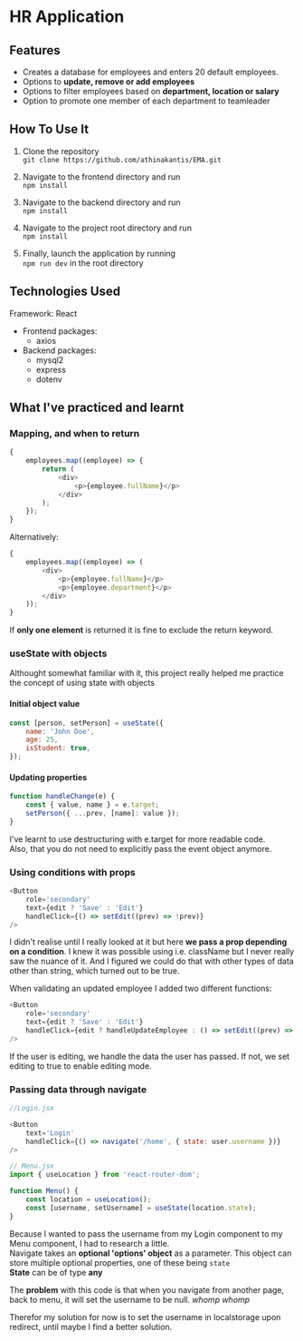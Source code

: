 # HR Application

## Features

-   Creates a database for employees and enters 20 default employees.
-   Options to **update, remove or add employees**
-   Options to filter employees based on **department, location or salary**
-   Option to promote one member of each department to teamleader

## How To Use It

1. Clone the repository  
   `git clone https://github.com/athinakantis/EMA.git`

2. Navigate to the frontend directory and run  
   `npm install`

3. Navigate to the backend directory and run  
   `npm install`

4. Navigate to the project root directory and run  
   `npm install`

5. Finally, launch the application by running  
   `npm run dev` in the root directory

## Technologies Used

Framework: React

-   Frontend packages:
    -   axios
-   Backend packages:
    -   mysql2
    -   express
    -   dotenv

## What I've practiced and learnt

### Mapping, and when to return

```js
{
    employees.map((employee) => {
        return (
            <div>
                <p>{employee.fullName}</p>
            </div>
        );
    });
}
```

Alternatively:

```js
{
    employees.map((employee) => (
        <div>
            <p>{employee.fullName}</p>
            <p>{employee.department}</p>
        </div>
    ));
}
```

If **only one element** is returned it is fine to exclude the return keyword.

### useState with objects

Althought somewhat familiar with it, this project really helped me practice the concept of using state with objects

#### Initial object value

```js
const [person, setPerson] = useState({
    name: 'John Doe',
    age: 25,
    isStudent: true,
});
```

#### Updating properties

```js
function handleChange(e) {
    const { value, name } = e.target;
    setPerson({ ...prev, [name]: value });
}
```

I've learnt to use destructuring with e.target for more readable code.  
Also, that you do not need to explicitly pass the event object anymore.

### Using conditions with props

```js
<Button
    role='secondary'
    text={edit ? 'Save' : 'Edit'}
    handleClick={() => setEdit((prev) => !prev)}
/>
```

I didn't realise until I really looked at it but here **we pass a prop depending on a condition**. I knew it was possible using i.e. className but I never really saw the nuance of it. And I figured we could do that with other types of data other than string, which turned out to be true.

When validating an updated employee I added two different functions:

```js
<Button
    role='secondary'
    text={edit ? 'Save' : 'Edit'}
    handleClick={edit ? handleUpdateEmployee : () => setEdit((prev) => !prev)}
/>
```

If the user is editing, we handle the data the user has passed. If not, we set editing to true to enable editing mode.

### Passing data through navigate

```js
//Login.jsx

<Button
    text='Login'
    handleClick={() => navigate('/home', { state: user.username })}
/>
```

```js
// Menu.jsx
import { useLocation } from 'react-router-dom';

function Menu() {
    const location = useLocation();
    const [username, setUsername] = useState(location.state);
}
```

Because I wanted to pass the username from my Login component to my Menu component, I had to research a little.  
Navigate takes an **optional 'options' object** as a parameter. This object can store multiple optional properties, one of these being `state`  
**State** can be of type **any**

The **problem** with this code is that when you navigate from another page, back to menu, it will set the username to be null. _whomp whomp_

Therefor my solution for now is to set the username in localstorage upon redirect, until maybe I find a better solution.
